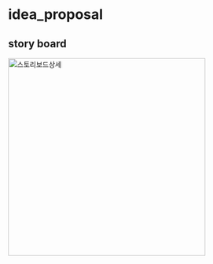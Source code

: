 # idea_proposal
## story board
<img width="401" alt="스토리보드상세" src="https://user-images.githubusercontent.com/115607856/209666272-f49a6004-1b8c-4299-8848-005bdb3b994c.png">
